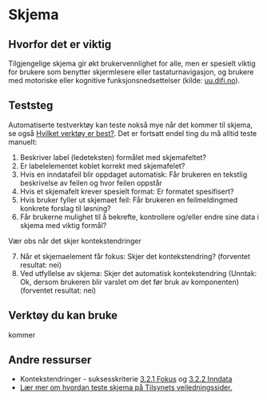 # Skjema

## Hvorfor det er viktig
Tilgjengelige skjema gir økt brukervennlighet for alle, men er spesielt viktig for brukere som benytter skjermlesere eller tastaturnavigasjon, og brukere med motoriske eller kognitive funksjonsnedsettelser (kilde: [uu.difi.no](https://uu.difi.no/krav-og-regelverk/losningsforslag-web/skjema)).

## Teststeg

Automatiserte testverktøy kan teste nokså mye når det kommer til skjema, se også [Hvilket verktøy er best?](/hvordan-faa-det-til/UU-testing/automatisert-testing/hvilket-verktøy-er-best.md). Det er fortsatt endel ting du må alltid teste manuelt:

1. Beskriver label (ledeteksten) formålet med skjemafeltet? 
2. Er labelelementet koblet korrekt med skjemafelet?
3. Hvis en inndatafeil blir oppdaget automatisk: Får brukeren en tekstlig beskrivelse av feilen og hvor feilen oppstår
4. Hvis et skjemafelt krever spesielt format: Er formatet spesifisert?
5. Hvis bruker fyller ut skjemaet feil: Får brukeren en feilmeldingmed konkrete forslag til løsning?
6. Får brukerne mulighet til å bekrefte, kontrollere og/eller endre sine data i skjema med viktig formål? 


Vær obs når det skjer kontekstendringer

7. Når et skjemaelement får fokus: Skjer det  kontekstendring? (forventet resultat: nei)
8. Ved utfyllelse av skjema: Skjer det automatisk kontekstendring (Unntak: Ok, dersom brukeren blir varslet om det før bruk av komponenten)(forventet resultat: nei)

## Verktøy du kan bruke
kommer

## Andre ressurser
* Kontekstendringer - suksesskriterie [3.2.1 Fokus](https://uu.difi.no/krav-og-regelverk/wcag-20-standarden/321-fokus-niva) og 
[3.2.2 Inndata](https://uu.difi.no/krav-og-regelverk/wcag-20-standarden/322-inndata-niva)
* [Lær mer om hvordan teste skjema på Tilsynets veiledningssider.](https://uu.difi.no/krav-og-regelverk/kom-i-gang/hvordan-teste-universell-utforming-av-ditt-nettsted#skjema)

